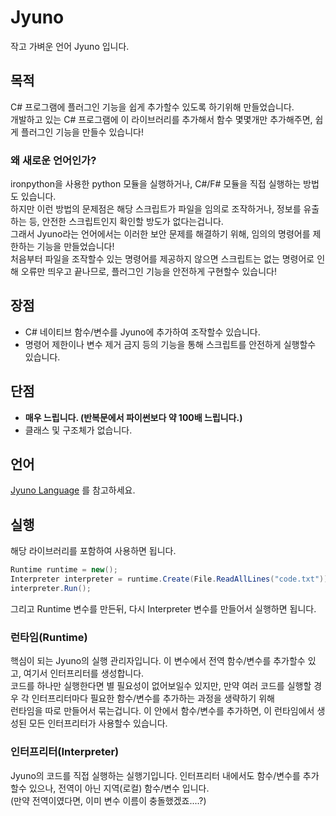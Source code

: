 # Jyuno

작고 가벼운 언어 Jyuno 입니다.

## 목적
C# 프로그램에 플러그인 기능을 쉽게 추가할수 있도록 하기위해 만들었습니다.<br>
개발하고 있는 C# 프로그램에 이 라이브러리를 추가해서 함수 몇몇개만 추가해주면, 쉽게 플러그인 기능을 만들수 있습니다!

### 왜 새로운 언어인가?
ironpython을 사용한 python 모듈을 실행하거나, C#/F# 모듈을 직접 실행하는 방법도 있습니다.  
하지만 이런 방법의 문제점은 해당 스크립트가 파일을 임의로 조작하거나, 정보를 유출하는 등, 안전한 스크립트인지 확인할 방도가 없다는겁니다.  
그래서 Jyuno라는 언어에서는 이러한 보안 문제를 해결하기 위해, 임의의 명령어를 제한하는 기능을 만들었습니다!  
처음부터 파일을 조작할수 있는 명령어를 제공하지 않으면 스크립트는 없는 명령어로 인해 오류만 띄우고 끝나므로, 플러그인 기능을 안전하게 구현할수 있습니다!

## 장점
- C# 네이티브 함수/변수를 Jyuno에 추가하여 조작할수 있습니다.  
- 명령어 제한이나 변수 제거 금지 등의 기능을 통해 스크립트를 안전하게 실행할수 있습니다.

## 단점
- **매우 느립니다. (반복문에서 파이썬보다 약 100배 느립니다.)**
- 클래스 및 구조체가 없습니다.

## 언어
[Jyuno Language](/Language/README.md) 를 참고하세요.

## 실행
해당 라이브러리를 포함하여 사용하면 됩니다.

```cs
Runtime runtime = new();
Interpreter interpreter = runtime.Create(File.ReadAllLines("code.txt"));
interpreter.Run();
```
그리고 Runtime 변수를 만든뒤, 다시 Interpreter 변수를 만들어서 실행하면 됩니다.

### 런타임(Runtime)
핵심이 되는 Jyuno의 실행 관리자입니다. 이 변수에서 전역 함수/변수를 추가할수 있고, 여기서 인터프리터를 생성합니다.<br>
코드를 하나만 실행한다면 별 필요성이 없어보일수 있지만, 만약 여러 코드를 실행할 경우 각 인터프리터마다 필요한 함수/변수를 추가하는 과정을 생략하기 위해<br>
런타임을 따로 만들어서 묶는겁니다. 이 안에서 함수/변수를 추가하면, 이 런타임에서 생성된 모든 인터프리터가 사용할수 있습니다.

### 인터프리터(Interpreter)
Jyuno의 코드를 직접 실행하는 실행기입니다. 인터프리터 내에서도 함수/변수를 추가할수 있으나, 전역이 아닌 지역(로컬) 함수/변수 입니다.<br>
(만약 전역이였다면, 이미 변수 이름이 충돌했겠죠....?)<br>


